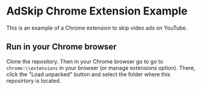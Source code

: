 # AdSkip Chrome Extension Example

This is an example of a Chrome extension to skip video ads on YouTube.

## Run in your Chrome browser

Clone the repository. Then in your Chrome browser go to go to `chrome:\\extensions` in your browser (or manage extensions option). There, click the "Load unpacked" button and select the folder where this reposirtory is located.
